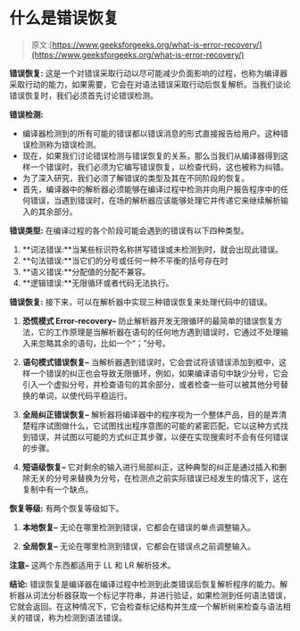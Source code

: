 # 什么是错误恢复

> 原文:[https://www.geeksforgeeks.org/what-is-error-recovery/](https://www.geeksforgeeks.org/what-is-error-recovery/)

**错误恢复:**
这是一个对错误采取行动以尽可能减少负面影响的过程，也称为编译器采取行动的能力，如果需要，它会在对语法错误采取行动后恢复解析。当我们谈论错误恢复时，我们必须首先讨论错误检测。

**错误检测:**

*   编译器检测到的所有可能的错误都以错误消息的形式直接报告给用户。这种错误检测称为错误检测。
*   现在，如果我们讨论错误检测与错误恢复的关系，那么当我们从编译器得到这样一个错误时，我们必须为它编写错误恢复，以检查代码，这也被称为纠错。
*   为了深入研究，我们必须了解错误的类型及其在不同阶段的恢复。
*   首先，编译器中的解析器必须能够在编译过程中检测并向用户报告程序中的任何错误，当遇到错误时，在场的解析器应该能够处理它并传递它来继续解析输入的其余部分。

**错误类型:**
在编译过程的各个阶段可能会遇到的错误有以下四种类型。

1.  **词法错误:**当某些标识符名称拼写错误或未检测到时，就会出现此错误。
2.  **句法错误:**当它们的分号或任何一种不平衡的括号存在时
3.  **语义错误:**分配值的分配不兼容。
4.  **逻辑错误:**无限循环或者代码无法执行。

**错误恢复:**
接下来，可以在解析器中实现三种错误恢复来处理代码中的错误。

1.  **恐慌模式 Error-recovery–**
    防止解析器开发无限循环的最简单的错误恢复方法，它的工作原理是当解析器在语句的任何地方遇到错误时，它通过不处理输入来忽略其余的语句，比如一个“；”分号。

2.  **语句模式错误恢复–**
    当解析器遇到错误时，它会尝试将该错误添加到框中，这样一个错误的纠正也会导致无限循环，例如，如果编译语句中缺少分号，它会引入一个虚拟分号，并检查语句的其余部分，或者检查一些可以被其他分号替换的单词，以使代码平稳运行。

3.  **全局纠正错误恢复–**
    解析器将编译器中的程序视为一个整体产品，目的是弄清楚程序试图做什么，它试图找出程序意图的可能的紧密匹配，它以这种方式找到错误，并试图以可能的方式纠正其步骤，以便在实现搜索时不会有任何错误的步骤。

4.  **短语级恢复–**
    它对剩余的输入进行局部纠正，这种典型的纠正是通过插入和删除无关的分号来替换为分号，在检测点之前实际错误已经发生的情况下，这在复制中有一个缺点。

**恢复等级:**
有两个恢复等级如下。

1.  **本地恢复–**
    无论在哪里检测到错误，它都会在错误的单点调整输入。

2.  **全局恢复–**
    无论在哪里检测到错误，它都会在错误点之前调整输入。

**注意–**
这两个东西都适用于 LL 和 LR 解析技术。

**结论:**
错误恢复是编译器在编译过程中检测到此类错误后恢复解析程序的能力。解析器从词法分析器获取一个标记字符串，并进行验证，如果检测到任何语法错误，它就会返回。在这种情况下，它会检查标记结构并生成一个解析树来检查与语法相关的错误，称为检测到语法错误。